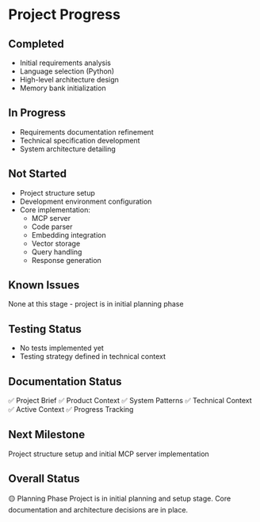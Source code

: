 # Project Progress

## Completed
- Initial requirements analysis
- Language selection (Python)
- High-level architecture design
- Memory bank initialization

## In Progress
- Requirements documentation refinement
- Technical specification development
- System architecture detailing

## Not Started
- Project structure setup
- Development environment configuration
- Core implementation:
  - MCP server
  - Code parser
  - Embedding integration
  - Vector storage
  - Query handling
  - Response generation

## Known Issues
None at this stage - project is in initial planning phase

## Testing Status
- No tests implemented yet
- Testing strategy defined in technical context

## Documentation Status
✅ Project Brief
✅ Product Context
✅ System Patterns
✅ Technical Context
✅ Active Context
✅ Progress Tracking

## Next Milestone
Project structure setup and initial MCP server implementation

## Overall Status
🟡 Planning Phase
Project is in initial planning and setup stage. Core documentation and architecture decisions are in place.
